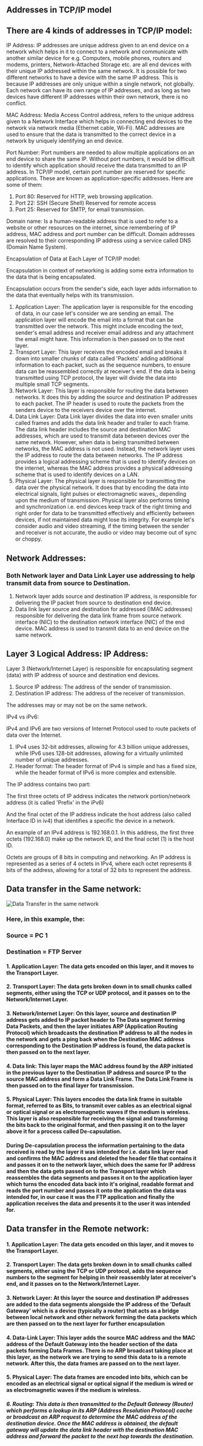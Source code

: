 
## Addresses in TCP/IP model

## There are 4 kinds of addresses in TCP/IP model:

IP Address: IP addresses are unique address given to an end device on a network which helps in it to connect to a network and communicate with another similar device for e.g. Computers, mobile phones, routers and modems, printers, Network-Attached Storage etc. are all end devices with their unique IP addressed within the same network. It is possible for two different networks to have a device with the same IP address. This is because IP addresses are only unique within a single network, not globally. Each network can have its own range of IP addresses, and as long as two devices have different IP addresses within their own network, there is no conflict.

MAC Address: Media Access Control address, refers to the unique address given to a Network Interface which helps in connecting end devices to the network via network media (Ethernet cable, Wi-Fi). MAC addresses are used to ensure that the data is transmitted to the correct device in a network by uniquely identifying an end device.

Port Number: Port numbers are needed to allow multiple applications on an end device to share the same IP. Without port numbers, it would be difficult to identify which application should receive the data transmitted to an IP address. In TCP/IP model, certain port number are reserved for specific applications. These are known as application-specific addresses. Here are some of them:

1. Port 80: Reserved for HTTP, web browsing application.
2. Port 22: SSH (Secure Shell) Reserved for remote access
3. Port 25: Reserved for SMTP, for email transmission. 

Domain name: Is a human-readable address that is used to refer to a website or other resources on the internet, since remembering of IP address, MAC address and port number can be difficult. Domain addresses are resolved to their corresponding IP address using a service called DNS (Domain Name System).


Encapsulation of Data at Each Layer of TCP/IP model:

Encapsulation in context of networking is adding some extra information to the data that is being encapsulated. 

Encapsulation occurs from the sender's side, each layer adds information to the data that eventually helps with its transmission.

1. Application Layer: The application layer is responsible for the encoding of data, in our case let's consider we are sending an email. The application layer will encode the email into a format that can be transmitted over the network. This might include encoding the text, sender's email address and receiver email address and any attachment the email might have. This information is then passed on to the next layer.
2. Transport Layer: This layer receives the encoded email and breaks it down into smaller chunks of data called 'Packets' adding additional  information to each packet, such as the sequence numbers, to ensure data can be reassembled correctly at receiver's end. If the data is being transmitted using TCP protocol, the layer will divide the data into multiple small TCP segments.
3. Network Layer: This layer is responsible for routing the data between networks. It does this by adding the source and destination IP addresses to each packet. The IP header is used to route the packets from the senders device to the receivers device over the internet.
4. Data Link Layer: Data Link layer divides the data into even smaller units called frames and adds the data link header and trailer to each frame. The data link header includes the source and destination MAC addresses, which are used to transmit data between devices over the same network. However, when data is being transmitted between networks, the MAC address is not used. Instead, the network layer uses the IP address to route the data between networks. The IP address provides a logical addressing scheme that is used to identify devices on the internet, whereas the MAC address provides a physical addressing scheme that is used to identify devices on a LAN.
5. Physical Layer: The physical layer is responsible for transmitting the data over the physical network. It does that by encoding the data into electrical signals, light pulses or electromagnetic waves,, depending upon the medium of transmission. Physical layer also performs timing and synchronization i.e. end devices keep track of the right timing and right order for data to be transmitted effectively and efficiently between devices, if not maintained data might lose its integrity. For example let's consider audio and video streaming, if the timing between the sender and receiver is not accurate, the audio or video may become out of sync or choppy. 

## Network Addresses:

### Both Network layer and Data Link Layer use addressing to help transmit data from source to Destination.

1. Network layer adds source and destination IP address, is responsible for delivering the IP packet from source to destination end device. 
2. Data link layer source and destination for addressed ()MAC addresses) responsible for delivering the data link frame from source network interface (NIC) to the destination network interface (NIC) of the end device. MAC address is used to transmit data to an end device on the same network.

## Layer 3 Logical Address: IP Address:

Layer 3 (Network/Internet Layer) is responsible for encapsulating segment (data) with IP address of source and destination end devices. 

1. Source IP address: The address of the sender of transmission.
2. Destination IP address: The address of the receiver of transmission.

The addresses may or may not be on the same network.

IPv4 vs iPv6: 

IPv4 and IPv6 are two versions of Internet Protocol used to route packets of data over the Internet.

1. IPv4 uses 32-bit addresses, allowing for 4.3 billion unique addresses, while IPv6 uses 128-bit addresses, allowing for a virtually unlimited number of unique addresses.
2.  Header format: The header format of IPv4 is simple and has a fixed size, while the header format of IPv6 is more complex and extensible.

The IP address contains two part:

The first three octets of IP address indicates the network portion/network address (it is called 'Prefix' in the iPv6)

And the final octet of the IP address indicate the host address (also called Interface ID in iv4) that identifies a specific the device in a network.

An example of an IPv4 address is 192.168.0.1. In this address, the first three octets (192.168.0) make up the network ID, and the final octet (1) is the host ID.

Octets are groups of 8 bits in computing and networking. An IP address is represented as a series of 4 octets in IPv4, where each octet represents 8 bits of the address, allowing for a total of 32 bits to represent the address.


## Data transfer in the Same network:

![Data Transfer in the same network](https://user-images.githubusercontent.com/124640512/218208480-c92d0967-dd43-4ca3-b88c-01c2ab6469e5.png)

### Here, in this example, the:  

### Source = PC 1 
### Destination = FTP Server

#### 1. Application Layer: The data gets encoded on this layer, and it moves to the Transport Layer.

#### 2. Transport Layer: The data gets broken down in to small chunks called segments, either using the TCP or UDP protocol, and it passes on to the Network/Internet Layer.

#### 3. Network/Internet Layer: On this layer, source and destination IP address gets added to IP packet header to The Data segment forming Data Packets, and then the layer initiates ARP (Application Routing Protocol) which broadcasts the destination IP address to all the nodes in the network and gets a ping back when the Destination MAC address corresponding to the Destination IP address is found, the data packet is then passed on to the next layer.

#### 4. Data link: This layer maps the MAC address found by the ARP initiated in the previous layer to the Destination IP address and source IP to the source MAC address and form a Data Link Frame. The Data Link Frame is then passed on to the final layer for transmission. 

#### 5. Physical Layer: This layers encodes the data link frame in suitable format, referred to as Bits, to transmit over cables as an electrical signal or optical signal or as electromagnetic waves if the medium is wireless. This layer is also responsible for receiving the signal and transforming the bits back to the original format, and then passing it on to the layer above it for a process called De-capsulation.

#### During De-capsulation process the information pertaining to the data received is read by the layer it was intended for i.e. data link layer read and confirms the MAC address and deleted the header file that contains it and passes it on to the network layer, which does the same for IP address and then the data gets passed on to the Transport layer which reassembles the data segments and passes it on to the application layer which turns the encoded data back into it's original, readable format and reads the port number and passes it onto the application the data was intended for, in our case it was the FTP application and finally the application receives the data and presents it to the user it was intended for.

## Data transfer in the Remote network:

#### 1. Application Layer: The data gets encoded on this layer, and it moves to the Transport Layer.

#### 2. Transport Layer: The data gets broken down in to small chunks called segments, either using the TCP or UDP protocol, adds the sequence numbers to the segment for helping in their reassembly later at receiver's end, and it passes on to the Network/Internet Layer.

#### 3. Network Layer: At this layer the source and destination IP addresses are added to the data segments alongside the IP address of the 'Default Gateway' which is a device (typically a router) that acts as a bridge between local network and other network forming the data packets which are then passed on to the next layer for further encapsulation 

#### 4. Data-Link Layer: This layer adds the source MAC address and the MAC address of the Default Gateway into the header section of the data packets forming Data Frames. There is no ARP broadcast taking place at this layer, as the network we are trying to send this data to is a remote network. After this, the data frames are passed on to the next layer.

#### 5. Physical Layer: The data frames are encoded into bits, which can be encoded as an electrical signal or optical signal if the medium is wired or as electromagnetic waves if the medium is wireless. 

##### 6. Routing: This data is then transmitted to the Default Gateway (Router) which performs a lookup in its ARP (Address Resolution Protocol) cache or broadcast an ARP request to determine the MAC address of the destination device. Once the MAC address is obtained, the default gateway will update the data link header with the destination MAC address and forward the packet to the next hop towards the destination.
